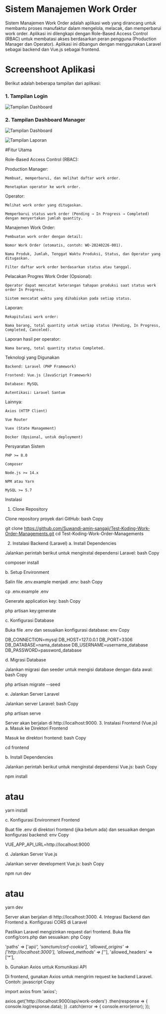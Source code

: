 # Sistem Manajemen Work Order

Sistem Manajemen Work Order adalah aplikasi web yang dirancang untuk membantu proses manufaktur dalam mengelola, melacak, dan memperbarui work order. Aplikasi ini dilengkapi dengan Role-Based Access Control (RBAC) untuk membatasi akses berdasarkan peran pengguna (Production Manager dan Operator). Aplikasi ini dibangun dengan menggunakan Laravel sebagai backend dan Vue.js sebagai frontend.


# Screenshoot Aplikasi

Berikut adalah beberapa tampilan dari aplikasi:

### 1. Tampilan Login
![Tampilan Dashboard](https://github.com/Suwandi-amin-sangaji/Test-Koding-Work-Order-Managements/blob/main/screenshoot/1.png?raw=true)

### 2. Tampilan Dashboard Manager
![Tampilan Dashboard](https://github.com/Suwandi-amin-sangaji/Test-Koding-Work-Order-Managements/blob/main/screenshoot/2.png?raw=true)

![Tampilan Laporan](https://github.com/Suwandi-amin-sangaji/Test-Koding-Work-Order-Managements/blob/main/screenshoot/3.png?raw=true)


#Fitur Utama

Role-Based Access Control (RBAC):

Production Manager:

    Membuat, memperbarui, dan melihat daftar work order.

    Menetapkan operator ke work order.

Operator:

    Melihat work order yang ditugaskan.

    Memperbarui status work order (Pending → In Progress → Completed) dengan menyertakan jumlah quantity.

Manajemen Work Order:

    Pembuatan work order dengan detail:

    Nomor Work Order (otomatis, contoh: WO-20240226-001).

    Nama Produk, Jumlah, Tenggat Waktu Produksi, Status, dan Operator yang ditugaskan.

    Filter daftar work order berdasarkan status atau tanggal.

Pelacakan Progres Work Order (Opsional):

    Operator dapat mencatat keterangan tahapan produksi saat status work order In Progress.

    Sistem mencatat waktu yang dihabiskan pada setiap status.

Laporan:

    Rekapitulasi work order:

    Nama barang, total quantity untuk setiap status (Pending, In Progress, Completed, Canceled).

Laporan hasil per operator:

    Nama barang, total quantity status Completed.

Teknologi yang Digunakan

    Backend: Laravel (PHP Framework)

    Frontend: Vue.js (JavaScript Framework)

    Database: MySQL

    Autentikasi: Laravel Santum

Lainnya:

    Axios (HTTP Client)

    Vue Router

    Vuex (State Management)

    Docker (Opsional, untuk deployment)

Persyaratan Sistem

    PHP >= 8.0

    Composer

    Node.js >= 14.x

    NPM atau Yarn

    MySQL >= 5.7


Instalasi
1. Clone Repository

Clone repository proyek dari GitHub:
bash
Copy

git clone https://github.com/Suwandi-amin-sangaji/Test-Koding-Work-Order-Managements.git
cd Test-Koding-Work-Order-Managements

2. Instalasi Backend (Laravel)
a. Install Dependencies

Jalankan perintah berikut untuk menginstal dependensi Laravel:
bash
Copy

composer install

b. Setup Environment

Salin file .env.example menjadi .env:
bash
Copy

cp .env.example .env

Generate application key:
bash
Copy

php artisan key:generate

c. Konfigurasi Database

Buka file .env dan sesuaikan konfigurasi database:
env
Copy

DB_CONNECTION=mysql
DB_HOST=127.0.0.1
DB_PORT=3306
DB_DATABASE=nama_database
DB_USERNAME=username_database
DB_PASSWORD=password_database

d. Migrasi Database

Jalankan migrasi dan seeder untuk mengisi database dengan data awal:
bash
Copy

php artisan migrate --seed

e. Jalankan Server Laravel

Jalankan server Laravel:
bash
Copy

php artisan serve

Server akan berjalan di http://localhost:9000.
3. Instalasi Frontend (Vue.js)
a. Masuk ke Direktori Frontend

Masuk ke direktori frontend:
bash
Copy

cd frontend

b. Install Dependencies

Jalankan perintah berikut untuk menginstal dependensi Vue.js:
bash
Copy

npm install
# atau
yarn install

c. Konfigurasi Environment Frontend

Buat file .env di direktori frontend (jika belum ada) dan sesuaikan dengan konfigurasi backend:
env
Copy

VUE_APP_API_URL=http://localhost:9000

d. Jalankan Server Vue.js

Jalankan server development Vue.js:
bash
Copy

npm run dev
# atau
yarn dev

Server akan berjalan di http://localhost:3000.
4. Integrasi Backend dan Frontend
a. Konfigurasi CORS di Laravel

Pastikan Laravel mengizinkan request dari frontend. Buka file config/cors.php dan sesuaikan:
php
Copy

'paths' => ['api/*', 'sanctum/csrf-cookie'],
'allowed_origins' => ['http://localhost:3000'],
'allowed_methods' => ['*'],
'allowed_headers' => ['*'],

b. Gunakan Axios untuk Komunikasi API

Di frontend, gunakan Axios untuk mengirim request ke backend Laravel. Contoh:
javascript
Copy

import axios from 'axios';

axios.get('http://localhost:9000/api/work-orders')
  .then(response => {
    console.log(response.data);
  })
  .catch(error => {
    console.error(error);
  }); 
